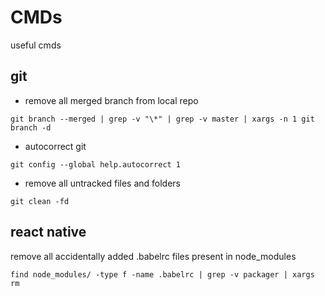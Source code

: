 # CMDs
useful cmds

## git

- remove all merged branch from local repo
```
git branch --merged | grep -v "\*" | grep -v master | xargs -n 1 git branch -d
```

- autocorrect git
```
git config --global help.autocorrect 1
```

- remove all untracked files and folders
```
git clean -fd
```

## react native

remove all accidentally added .babelrc files present in node_modules
```
find node_modules/ -type f -name .babelrc | grep -v packager | xargs rm
```
